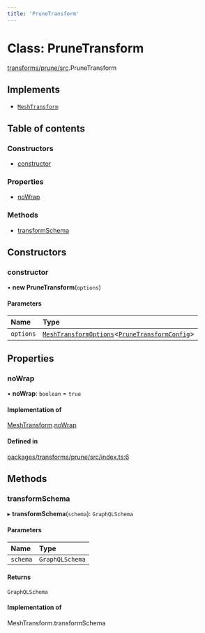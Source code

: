 ```yaml
---
title: 'PruneTransform'
---
```


# Class: PruneTransform

[transforms/prune/src](../modules/transforms_prune_src).PruneTransform

## Implements

- [`MeshTransform`](/docs/api/interfaces/types_src.MeshTransform)

## Table of contents

### Constructors

- [constructor](transforms_prune_src.PruneTransform#constructor)

### Properties

- [noWrap](transforms_prune_src.PruneTransform#nowrap)

### Methods

- [transformSchema](transforms_prune_src.PruneTransform#transformschema)

## Constructors

### constructor

• **new PruneTransform**(`options`)

#### Parameters

| Name | Type |
| :------ | :------ |
| `options` | [`MeshTransformOptions`](/docs/api/interfaces/types_src.MeshTransformOptions)\<[`PruneTransformConfig`](/docs/api/interfaces/types_src.YamlConfig.PruneTransformConfig)> |

## Properties

### noWrap

• **noWrap**: `boolean` = `true`

#### Implementation of

[MeshTransform](/docs/api/interfaces/types_src.MeshTransform).[noWrap](/docs/api/interfaces/types_src.MeshTransform#nowrap)

#### Defined in

[packages/transforms/prune/src/index.ts:6](https://github.com/Urigo/graphql-mesh/blob/master/packages/transforms/prune/src/index.ts#L6)

## Methods

### transformSchema

▸ **transformSchema**(`schema`): `GraphQLSchema`

#### Parameters

| Name | Type |
| :------ | :------ |
| `schema` | `GraphQLSchema` |

#### Returns

`GraphQLSchema`

#### Implementation of

MeshTransform.transformSchema
